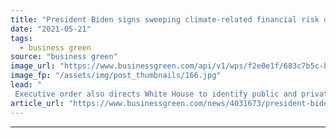```yaml
---
title: "President Biden signs sweeping climate-related financial risk order"
date: "2021-05-21"
tags: 
  - business green
source: "business green"
image_url: "https://www.businessgreen.com/api/v1/wps/f2e0e1f/683c7b5c-b8e0-4e42-9591-4c21c5790419/2/iStock-1282388588-185x114.jpg"
image_fp: "/assets/img/post_thumbnails/166.jpg"
lead: "
 Executive order also directs White House to identify public and private financing needed to reach net zero in the US by 2050 ..."
article_url: "https://www.businessgreen.com/news/4031673/president-biden-signs-sweeping-climate-related-financial-risk-order"
---
```


---
